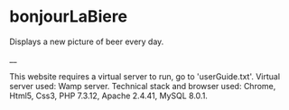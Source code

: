# bonjourLaBiere

Displays a new picture of beer every day.

__

This website requires a virtual server to run, go to 'userGuide.txt'.
Virtual server used: Wamp server.
Technical stack and browser used: Chrome, Html5, Css3, PHP 7.3.12, Apache 2.4.41, MySQL 8.0.1.
